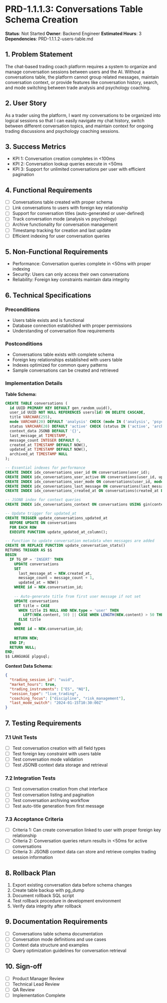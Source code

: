 # PRD-1.1.1.3: Conversations Table Schema Creation

**Status**: Not Started
**Owner**: Backend Engineer
**Estimated Hours**: 3
**Dependencies**: PRD-1.1.1.2-users-table.md

## 1. Problem Statement
The chat-based trading coach platform requires a system to organize and manage conversation sessions between users and the AI. Without a conversations table, the platform cannot group related messages, maintain conversation context, or provide features like conversation history, search, and mode switching between trade analysis and psychology coaching.

## 2. User Story
As a trader using the platform, I want my conversations to be organized into logical sessions so that I can easily navigate my chat history, switch between different conversation topics, and maintain context for ongoing trading discussions and psychology coaching sessions.

## 3. Success Metrics
- KPI 1: Conversation creation completes in <100ms
- KPI 2: Conversation lookup queries execute in <50ms
- KPI 3: Support for unlimited conversations per user with efficient pagination

## 4. Functional Requirements
- [ ] Conversations table created with proper schema
- [ ] Link conversations to users with foreign key relationship
- [ ] Support for conversation titles (auto-generated or user-defined)
- [ ] Track conversation mode (analysis vs psychology)
- [ ] Archive functionality for conversation management
- [ ] Timestamp tracking for creation and last update
- [ ] Efficient indexing for user conversation queries

## 5. Non-Functional Requirements
- Performance: Conversation queries complete in <50ms with proper indexing
- Security: Users can only access their own conversations
- Reliability: Foreign key constraints maintain data integrity

## 6. Technical Specifications

### Preconditions
- Users table exists and is functional
- Database connection established with proper permissions
- Understanding of conversation flow requirements

### Postconditions  
- Conversations table exists with complete schema
- Foreign key relationships established with users table
- Indexes optimized for common query patterns
- Sample conversations can be created and retrieved

### Implementation Details
**Table Schema:**
```sql
CREATE TABLE conversations (
  id UUID PRIMARY KEY DEFAULT gen_random_uuid(),
  user_id UUID NOT NULL REFERENCES users(id) ON DELETE CASCADE,
  title VARCHAR(255),
  mode VARCHAR(20) DEFAULT 'analysis' CHECK (mode IN ('analysis', 'psychology', 'training', 'planning')),
  status VARCHAR(20) DEFAULT 'active' CHECK (status IN ('active', 'archived', 'deleted')),
  context_data JSONB DEFAULT '{}',
  last_message_at TIMESTAMP,
  message_count INTEGER DEFAULT 0,
  created_at TIMESTAMP DEFAULT NOW(),
  updated_at TIMESTAMP DEFAULT NOW(),
  archived_at TIMESTAMP NULL
);

-- Essential indexes for performance
CREATE INDEX idx_conversations_user_id ON conversations(user_id);
CREATE INDEX idx_conversations_user_active ON conversations(user_id, updated_at DESC) WHERE status = 'active';
CREATE INDEX idx_conversations_user_mode ON conversations(user_id, mode, updated_at DESC);
CREATE INDEX idx_conversations_last_message ON conversations(last_message_at DESC);
CREATE INDEX idx_conversations_created_at ON conversations(created_at DESC);

-- JSONB index for context queries
CREATE INDEX idx_conversations_context ON conversations USING gin(context_data);

-- Update trigger for updated_at
CREATE TRIGGER update_conversations_updated_at 
  BEFORE UPDATE ON conversations 
  FOR EACH ROW 
  EXECUTE FUNCTION update_updated_at_column();

-- Function to update conversation metadata when messages are added
CREATE OR REPLACE FUNCTION update_conversation_stats()
RETURNS TRIGGER AS $$
BEGIN
  IF TG_OP = 'INSERT' THEN
    UPDATE conversations 
    SET 
      last_message_at = NEW.created_at,
      message_count = message_count + 1,
      updated_at = NOW()
    WHERE id = NEW.conversation_id;
    
    -- Auto-generate title from first user message if not set
    UPDATE conversations 
    SET title = CASE 
      WHEN title IS NULL AND NEW.type = 'user' THEN 
        LEFT(NEW.content, 50) || CASE WHEN LENGTH(NEW.content) > 50 THEN '...' ELSE '' END
      ELSE title
    END
    WHERE id = NEW.conversation_id;
    
    RETURN NEW;
  END IF;
  RETURN NULL;
END;
$$ LANGUAGE plpgsql;
```

**Context Data Schema:**
```json
{
  "trading_session_id": "uuid",
  "market_hours": true,
  "trading_instruments": ["ES", "NQ"],
  "session_type": "live_trading",
  "coaching_focus": ["discipline", "risk_management"],
  "last_mode_switch": "2024-01-15T10:30:00Z"
}
```

## 7. Testing Requirements

### 7.1 Unit Tests
- [ ] Test conversation creation with all field types
- [ ] Test foreign key constraint with users table
- [ ] Test conversation mode validation
- [ ] Test JSONB context data storage and retrieval

### 7.2 Integration Tests
- [ ] Test conversation creation from chat interface
- [ ] Test conversation listing and pagination
- [ ] Test conversation archiving workflow
- [ ] Test auto-title generation from first message

### 7.3 Acceptance Criteria
- [ ] Criteria 1: Can create conversation linked to user with proper foreign key relationship
- [ ] Criteria 2: Conversation queries return results in <50ms for active conversations
- [ ] Criteria 3: JSONB context data can store and retrieve complex trading session information

## 8. Rollback Plan
1. Export existing conversation data before schema changes
2. Create table backup with pg_dump
3. Document rollback SQL script
4. Test rollback procedure in development environment
5. Verify data integrity after rollback

## 9. Documentation Requirements
- [ ] Conversations table schema documentation
- [ ] Conversation mode definitions and use cases
- [ ] Context data structure and examples
- [ ] Query optimization guidelines for conversation retrieval

## 10. Sign-off
- [ ] Product Manager Review
- [ ] Technical Lead Review
- [ ] QA Review
- [ ] Implementation Complete